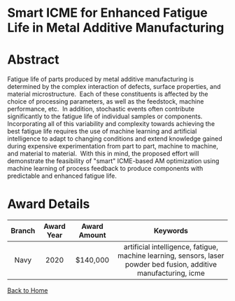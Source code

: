 
Smart ICME for Enhanced Fatigue Life in Metal Additive Manufacturing
====================================================================

# Abstract


Fatigue life of parts produced by metal additive manufacturing is determined by the complex interaction of defects, surface properties, and material microstructure.  Each of these constituents is affected by the choice of processing parameters, as well as the feedstock, machine performance, etc.  In addition, stochastic events often contribute significantly to the fatigue life of individual samples or components.  Incorporating all of this variability and complexity towards achieving the best fatigue life requires the use of machine learning and artificial intelligence to adapt to changing conditions and extend knowledge gained during expensive experimentation from part to part, machine to machine, and material to material.  With this in mind, the proposed effort will demonstrate the feasibility of "smart" ICME-based AM optimization using machine learning of process feedback to produce components with predictable and enhanced fatigue life.  

# Award Details

|Branch|Award Year|Award Amount|Keywords|
| :---: | :---: | :---: | :---: |
|Navy|2020|$140,000|artificial intelligence, fatigue, machine learning, sensors, laser powder bed fusion, additive manufacturing, icme|
  
  


[Back to Home](https://github.com/chrischow/dod_sbir_awards/JH/#2214)